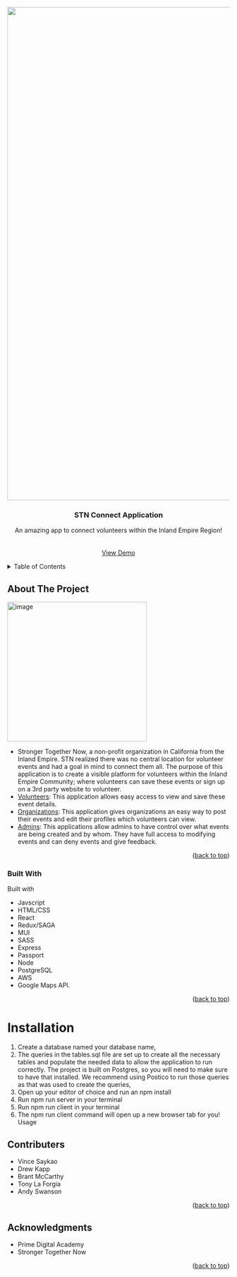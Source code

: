 <div id="top"></div>
<!--
*** Thanks for checking out the Best-README-Template. If you have a suggestion
*** that would make this better, please fork the repo and create a pull request
*** or simply open an issue with the tag "enhancement".
*** Don't forget to give the project a star!
*** Thanks again! Now go create something AMAZING! :D
-->



<!-- PROJECT SHIELDS -->
<!--





<!-- PROJECT LOGO -->
<br />
<div align="center">
  <a href="https://github.com/othneildrew/Best-README-Template">
    <img width="1117" alt="image" src="https://user-images.githubusercontent.com/90466599/165603905-bdd96bfc-c21c-4b66-a861-0471ec60da88.png">
  </a>

  <h3 align="center">STN Connect Application</h3>

  <p align="center">
    An amazing app to connect volunteers within the Inland Empire Region!
    <br />
    <br />
    <br />
    <a href="https://www.loom.com/share/8084c8aae9d6445984484e39c4baa8b4">View Demo</a>

  </p>
</div>



<!-- TABLE OF CONTENTS -->
<details>
  <summary>Table of Contents</summary>
  <ol>
    <li>
      <a href="#about-the-project">About The Project</a>
      <ul>
        <li><a href="#built-with">Built With</a></li>
      </ul>
    </li>
    <li>
      <a href="#getting-started">Getting Started</a>
      <ul>
        <li><a href="#prerequisites">Prerequisites</a></li>
        <li><a href="#installation">Installation</a></li>
      </ul>
    </li>
    <li><a href="#usage">Usage</a></li>
    <li><a href="#roadmap">Roadmap</a></li>
    <li><a href="#contributing">Contributing</a></li>
    <li><a href="#license">License</a></li>
    <li><a href="#contact">Contact</a></li>
    <li><a href="#acknowledgments">Acknowledgments</a></li>
  </ol>
</details>



<!-- ABOUT THE PROJECT -->
## About The Project

<img width="316" alt="image" src="https://user-images.githubusercontent.com/90466599/165603715-840ed8b2-80c8-45c2-a198-ff7ab4a4b0c4.png">

  - Stronger Together Now, a non-profit organization in California from the Inland Empire. STN realized there was no central location for volunteer events and had a goal in mind to connect them all. The purpose of this application is to create a visible platform for volunteers within the Inland Empire Community; where volunteers can save these events or sign up on a 3rd party website to volunteer. 
- <u>Volunteers</u>: This application allows easy access to view and save these event details. 
- <u>Organizations</u>: This application gives organizations an easy way to post their events and edit their profiles which volunteers can view.
- <u>Admins</u>: This applications allow admins to have control over what events are being created and by whom. They have full access to modifying events and can deny events and give feedback. 


<p align="right">(<a href="#top">back to top</a>)</p>



### Built With

Built with
* Javscript
* HTML/CSS
* React
* Redux/SAGA
* MUI
* SASS
* Express
* Passport
* Node
* PostgreSQL
*  AWS
* Google Maps API. 

<p align="right">(<a href="#top">back to top</a>)</p>

# Installation
1. Create a database named your database name,
2. The queries in the tables.sql file are set up to create all the necessary tables and populate the needed data to allow the application to run correctly. The project is built on Postgres, so you will need to make sure to have that installed. We recommend using Postico to run those queries as that was used to create the queries,
3. Open up your editor of choice and run an npm install
4. Run npm run server in your terminal
5. Run npm run client in your terminal
6. The npm run client command will open up a new browser tab for you!
Usage






<!-- CONTRIBUTING -->
## Contributers

* Vince Saykao
* Drew Kapp
* Brant McCarthy
* Tony La Forgia
* Andy Swanson



<p align="right">(<a href="#top">back to top</a>)</p>







<!-- ACKNOWLEDGMENTS -->
## Acknowledgments

* Prime Digital Academy
* Stronger Together Now


<p align="right">(<a href="#top">back to top</a>)</p>



<!-- MARKDOWN LINKS & IMAGES -->
<!-- https://www.markdownguide.org/basic-syntax/#reference-style-links -->
[contributors-shield]: https://img.shields.io/github/contributors/othneildrew/Best-README-Template.svg?style=for-the-badge
[contributors-url]: https://github.com/othneildrew/Best-README-Template/graphs/contributors
[forks-shield]: https://img.shields.io/github/forks/othneildrew/Best-README-Template.svg?style=for-the-badge
[forks-url]: https://github.com/othneildrew/Best-README-Template/network/members
[stars-shield]: https://img.shields.io/github/stars/othneildrew/Best-README-Template.svg?style=for-the-badge
[stars-url]: https://github.com/othneildrew/Best-README-Template/stargazers
[issues-shield]: https://img.shields.io/github/issues/othneildrew/Best-README-Template.svg?style=for-the-badge
[issues-url]: https://github.com/othneildrew/Best-README-Template/issues
[license-shield]: https://img.shields.io/github/license/othneildrew/Best-README-Template.svg?style=for-the-badge
[license-url]: https://github.com/othneildrew/Best-README-Template/blob/master/LICENSE.txt
[linkedin-shield]: https://img.shields.io/badge/-LinkedIn-black.svg?style=for-the-badge&logo=linkedin&colorB=555
[linkedin-url]: https://linkedin.com/in/othneildrew
[product-screenshot]: images/screenshot.png


<!-- Fork Test -->